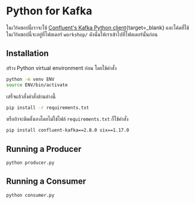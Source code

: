 # Python for Kafka

ในเวิร์คชอปนี้เราจะใช้ [Confluent's Kafka Python
client](https://github.com/confluentinc/confluent-kafka-python){target=_blank}
และโค้ดที่ใช้ในเวิร์คชอปนี้จะอยู่ที่โฟลเดอร์ `workshop/` ดังนั้นให้เราเข้าไปที่โฟลเดอร์นั้นก่อน

## Installation

สร้าง Python virtual environment ก่อน โดยใช้คำสั่ง

```bash
python -m venv ENV
source ENV/bin/activate
```

เสร็จแล้วสั่งคำสั่งด้านล่างนี้

```bash
pip install -r requirements.txt
```

หรือถ้าจะติดตั้งเองโดยไม่ใช่ไฟล์ `requirements.txt` ก็ใช้คำสั่ง

```bash
pip install confluent-kafka==2.8.0 six==1.17.0
```

## Running a Producer

```bash
python producer.py
```

## Running a Consumer

```bash
python consumer.py
```
